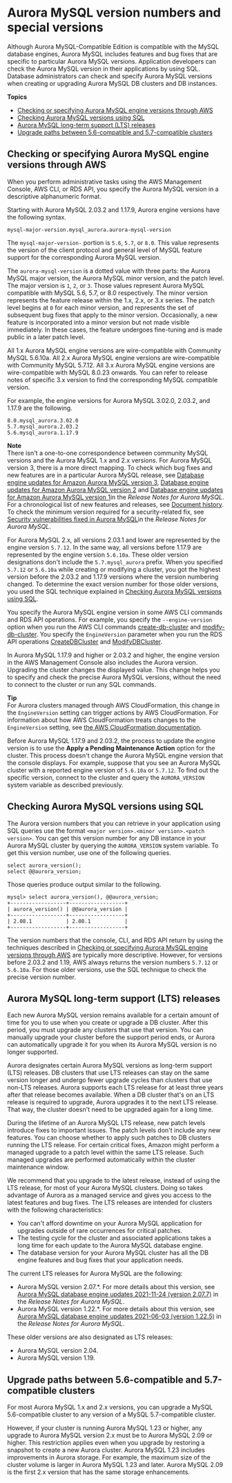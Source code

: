 # Aurora MySQL version numbers and special versions<a name="AuroraMySQL.Updates.Versions"></a>

 Although Aurora MySQL\-Compatible Edition is compatible with the MySQL database engines, Aurora MySQL includes features and bug fixes that are specific to particular Aurora MySQL versions\. Application developers can check the Aurora MySQL version in their applications by using SQL\. Database administrators can check and specify Aurora MySQL versions when creating or upgrading Aurora MySQL DB clusters and DB instances\. 

**Topics**
+ [Checking or specifying Aurora MySQL engine versions through AWS](#AuroraMySQL.Updates.EngineVersions)
+ [Checking Aurora MySQL versions using SQL](#AuroraMySQL.Updates.DBVersions)
+ [Aurora MySQL long\-term support \(LTS\) releases](#AuroraMySQL.Updates.LTS)
+ [Upgrade paths between 5\.6\-compatible and 5\.7\-compatible clusters](#AuroraMySQL.Updates.UpgradePaths)

## Checking or specifying Aurora MySQL engine versions through AWS<a name="AuroraMySQL.Updates.EngineVersions"></a>

 When you perform administrative tasks using the AWS Management Console, AWS CLI, or RDS API, you specify the Aurora MySQL version in a descriptive alphanumeric format\. 

 Starting with Aurora MySQL 2\.03\.2 and 1\.17\.9, Aurora engine versions have the following syntax\. 

```
mysql-major-version.mysql_aurora.aurora-mysql-version
```

 The `mysql-major-version-` portion is `5.6`, `5.7`, or `8.0`\. This value represents the version of the client protocol and general level of MySQL feature support for the corresponding Aurora MySQL version\. 

 The `aurora-mysql-version` is a dotted value with three parts: the Aurora MySQL major version, the Aurora MySQL minor version, and the patch level\. The major version is `1`, `2`, or `3`\. Those values represent Aurora MySQL compatible with MySQL 5\.6, 5\.7, or 8\.0 respectively\. The minor version represents the feature release within the 1\.x, 2\.x, or 3\.x series\. The patch level begins at `0` for each minor version, and represents the set of subsequent bug fixes that apply to the minor version\. Occasionally, a new feature is incorporated into a minor version but not made visible immediately\. In these cases, the feature undergoes fine\-tuning and is made public in a later patch level\. 

 All 1\.x Aurora MySQL engine versions are wire\-compatible with Community MySQL 5\.6\.10a\. All 2\.x Aurora MySQL engine versions are wire\-compatible with Community MySQL 5\.7\.12\. All 3\.x Aurora MySQL engine versions are wire\-compatible with MySQL 8\.0\.23 onwards\. You can refer to release notes of specific 3\.x version to find the corresponding MySQL compatible version\. 

 For example, the engine versions for Aurora MySQL 3\.02\.0, 2\.03\.2, and 1\.17\.9 are the following\. 

```
8.0.mysql_aurora.3.02.0
5.7.mysql_aurora.2.03.2
5.6.mysql_aurora.1.17.9
```

**Note**  
 There isn't a one\-to\-one correspondence between community MySQL versions and the Aurora MySQL 1\.x and 2\.x versions\. For Aurora MySQL version 3, there is a more direct mapping\. To check which bug fixes and new features are in a particular Aurora MySQL release, see [ Database engine updates for Amazon Aurora MySQL version 3](https://docs.aws.amazon.com/AmazonRDS/latest/AuroraMySQLReleaseNotes/AuroraMySQL.Updates.30Updates.html), [ Database engine updates for Amazon Aurora MySQL version 2](https://docs.aws.amazon.com/AmazonRDS/latest/AuroraMySQLReleaseNotes/AuroraMySQL.Updates.20Updates.html) and [ Database engine updates for Amazon Aurora MySQL version 1](https://docs.aws.amazon.com/AmazonRDS/latest/AuroraMySQLReleaseNotes/AuroraMySQL.Updates.11Updates.html)in the *Release Notes for Aurora MySQL*\. For a chronological list of new features and releases, see [Document history](WhatsNew.md)\. To check the minimum version required for a security\-related fix, see [ Security vulnerabilities fixed in Aurora MySQL](https://docs.aws.amazon.com/AmazonRDS/latest/AuroraMySQLReleaseNotes/AuroraMySQL.CVE_list.html)in the *Release Notes for Aurora MySQL*\. 

 For Aurora MySQL 2\.x, all versions 2\.03\.1 and lower are represented by the engine version `5.7.12`\. In the same way, all versions before 1\.17\.9 are represented by the engine version `5.6.10a`\. These older version designations don't include the `5.7.mysql_aurora` prefix\. When you specified `5.7.12` or `5.6.10a` while creating or modifying a cluster, you got the highest version before the 2\.03\.2 and 1\.17\.9 versions where the version numbering changed\. To determine the exact version number for those older versions, you used the SQL technique explained in [Checking Aurora MySQL versions using SQL](#AuroraMySQL.Updates.DBVersions)\. 

 You specify the Aurora MySQL engine version in some AWS CLI commands and RDS API operations\. For example, you specify the `--engine-version` option when you run the AWS CLI commands [create\-db\-cluster](https://docs.aws.amazon.com/cli/latest/reference/rds/create-db-cluster.html) and [modify\-db\-cluster](https://docs.aws.amazon.com/cli/latest/reference/rds/modify-db-cluster.html)\. You specify the `EngineVersion` parameter when you run the RDS API operations [CreateDBCluster](https://docs.aws.amazon.com/AmazonRDS/latest/APIReference/API_CreateDBCluster.html) and [ModifyDBCluster](https://docs.aws.amazon.com/AmazonRDS/latest/APIReference/API_ModifyDBCluster.html)\. 

 In Aurora MySQL 1\.17\.9 and higher or 2\.03\.2 and higher, the engine version in the AWS Management Console also includes the Aurora version\. Upgrading the cluster changes the displayed value\. This change helps you to specify and check the precise Aurora MySQL versions, without the need to connect to the cluster or run any SQL commands\. 

**Tip**  
 For Aurora clusters managed through AWS CloudFormation, this change in the `EngineVersion` setting can trigger actions by AWS CloudFormation\. For information about how AWS CloudFormation treats changes to the `EngineVersion` setting, see [the AWS CloudFormation documentation](https://docs.aws.amazon.com/AWSCloudFormation/latest/UserGuide/aws-resource-rds-dbcluster.html)\. 

 Before Aurora MySQL 1\.17\.9 and 2\.03\.2, the process to update the engine version is to use the **Apply a Pending Maintenance Action** option for the cluster\. This process doesn't change the Aurora MySQL engine version that the console displays\. For example, suppose that you see an Aurora MySQL cluster with a reported engine version of `5.6.10a` or `5.7.12`\. To find out the specific version, connect to the cluster and query the `AURORA_VERSION` system variable as described previously\. 

## Checking Aurora MySQL versions using SQL<a name="AuroraMySQL.Updates.DBVersions"></a>

 The Aurora version numbers that you can retrieve in your application using SQL queries use the format `<major version>.<minor version>.<patch version>`\. You can get this version number for any DB instance in your Aurora MySQL cluster by querying the `AURORA_VERSION` system variable\. To get this version number, use one of the following queries\. 

```
select aurora_version();
select @@aurora_version;
```

 Those queries produce output similar to the following\. 

```
mysql> select aurora_version(), @@aurora_version;
+------------------+------------------+
| aurora_version() | @@aurora_version |
+------------------+------------------+
| 2.08.1           | 2.08.1           |
+------------------+------------------+
```

 The version numbers that the console, CLI, and RDS API return by using the techniques described in [Checking or specifying Aurora MySQL engine versions through AWS](#AuroraMySQL.Updates.EngineVersions) are typically more descriptive\. However, for versions before 2\.03\.2 and 1\.19, AWS always returns the version numbers `5.7.12` or `5.6.10a`\. For those older versions, use the SQL technique to check the precise version number\. 

## Aurora MySQL long\-term support \(LTS\) releases<a name="AuroraMySQL.Updates.LTS"></a>

 Each new Aurora MySQL version remains available for a certain amount of time for you to use when you create or upgrade a DB cluster\. After this period, you must upgrade any clusters that use that version\. You can manually upgrade your cluster before the support period ends, or Aurora can automatically upgrade it for you when its Aurora MySQL version is no longer supported\. 

 Aurora designates certain Aurora MySQL versions as long\-term support \(LTS\) releases\. DB clusters that use LTS releases can stay on the same version longer and undergo fewer upgrade cycles than clusters that use non\-LTS releases\. Aurora supports each LTS release for at least three years after that release becomes available\. When a DB cluster that's on an LTS release is required to upgrade, Aurora upgrades it to the next LTS release\. That way, the cluster doesn't need to be upgraded again for a long time\. 

 During the lifetime of an Aurora MySQL LTS release, new patch levels introduce fixes to important issues\. The patch levels don't include any new features\. You can choose whether to apply such patches to DB clusters running the LTS release\. For certain critical fixes, Amazon might perform a managed upgrade to a patch level within the same LTS release\. Such managed upgrades are performed automatically within the cluster maintenance window\. 

 We recommend that you upgrade to the latest release, instead of using the LTS release, for most of your Aurora MySQL clusters\. Doing so takes advantage of Aurora as a managed service and gives you access to the latest features and bug fixes\. The LTS releases are intended for clusters with the following characteristics: 
+  You can't afford downtime on your Aurora MySQL application for upgrades outside of rare occurrences for critical patches\. 
+  The testing cycle for the cluster and associated applications takes a long time for each update to the Aurora MySQL database engine\. 
+  The database version for your Aurora MySQL cluster has all the DB engine features and bug fixes that your application needs\. 

 The current LTS releases for Aurora MySQL are the following: 
+  Aurora MySQL version 2\.07\.\*\. For more details about this version, see [ Aurora MySQL database engine updates 2021\-11\-24 \(version 2\.07\.7\)](https://docs.aws.amazon.com/AmazonRDS/latest/AuroraMySQLReleaseNotes/AuroraMySQL.Updates.2077.html) in the *Release Notes for Aurora MySQL*\. 
+  Aurora MySQL version 1\.22\.\*\. For more details about this version, see [ Aurora MySQL database engine updates 2021\-06\-03 \(version 1\.22\.5\)](https://docs.aws.amazon.com/AmazonRDS/latest/AuroraMySQLReleaseNotes/AuroraMySQL.Updates.1225.html) in the *Release Notes for Aurora MySQL*\. 

 These older versions are also designated as LTS releases: 
+  Aurora MySQL version 2\.04\. 
+  Aurora MySQL version 1\.19\. 

## Upgrade paths between 5\.6\-compatible and 5\.7\-compatible clusters<a name="AuroraMySQL.Updates.UpgradePaths"></a>

 For most Aurora MySQL 1\.x and 2\.x versions, you can upgrade a MySQL 5\.6\-compatible cluster to any version of a MySQL 5\.7\-compatible cluster\. 

 However, if your cluster is running Aurora MySQL 1\.23 or higher, any upgrade to Aurora MySQL version 2\.x must be to Aurora MySQL 2\.09 or higher\. This restriction applies even when you upgrade by restoring a snapshot to create a new Aurora cluster\. Aurora MySQL 1\.23 includes improvements in Aurora storage\. For example, the maximum size of the cluster volume is larger in Aurora MySQL 1\.23 and later\. Aurora MySQL 2\.09 is the first 2\.x version that has the same storage enhancements\. 